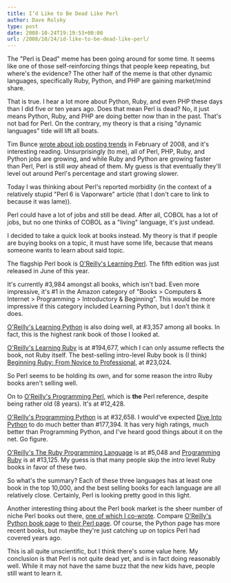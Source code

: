 ```yaml
---
title: I’d Like to Be Dead Like Perl
author: Dave Rolsky
type: post
date: 2008-10-24T19:19:53+00:00
url: /2008/10/24/id-like-to-be-dead-like-perl/
---
```


The "Perl is Dead" meme has been going around for some time. It seems like one of those
self-reinforcing things that people keep repeating, but where's the evidence? The other half of the
meme is that other dynamic languages, specifically Ruby, Python, and PHP are gaining market/mind
share.

That is true. I hear a lot more about Python, Ruby, and even PHP these days than I did five or ten
years ago. Does that mean Perl is dead? No, it just means Python, Ruby, and PHP are doing better now
than in the past. That's not bad for Perl. On the contrary, my theory is that a rising "dynamic
languages" tide will lift all boats.

Tim Bunce [wrote about job posting trends][1] in February of 2008, and it's interesting reading.
Unsurprisingly (to me), all of Perl, PHP, Ruby, and Python jobs are growing, and while Ruby and
Python are growing faster than Perl, Perl is still _way_ ahead of them. My guess is that eventually
they'll level out around Perl's percentage and start growing slower.

Today I was thinking about Perl's reported morbidity (in the context of a relatively stupid "Perl 6
is Vaporware" article (that I don't care to link to because it was lame)).

Perl could have a lot of jobs and still be dead. After all, COBOL has a lot of jobs, but no one
thinks of COBOL as a "living" language, it's just undead.

I decided to take a quick look at books instead. My theory is that if people are buying books on a
topic, it must have some life, because that means someone wants to learn about said topic.

The flagship Perl book is [O'Reilly's Learning Perl][2]. The fifth edition was just released in June
of this year.

It's currently #3,984 amongst all books, which isn't bad. Even more impressive, it's #1 in the
Amazon category of "Books > Computers & Internet > Programming > Introductory & Beginning". This
would be more impressive if this category included Learning Python, but I don't think it does.

[O'Reilly's Learning Python][3] is also doing well, at #3,357 among all books. In fact, this is the
highest rank book of those I looked at.

[O'Reilly's Learning Ruby][4] is at #194,677, which I can only assume reflects the book, not Ruby
itself. The best-selling intro-level Ruby book is (I think) [Beginning Ruby: From Novice to
Professional][5], at #23,024.

So Perl seems to be holding its own, and for some reason the intro Ruby books aren't selling well.

On to [O'Reilly's Programming Perl][6], which is **the** Perl reference, despite being rather old (8
years). It's at #12,428.

[O'Reilly's Programming Python][7] is at #32,658. I would've expected [Dive Into Python][8] to do
much better than #177,394. It has very high ratings, much better than Programming Python, and I've
heard good things about it on the net. Go figure.

[O'Reilly's The Ruby Programming Language][9] is at #5,048 and [Programming Ruby][10] is at #13,125.
My guess is that many people skip the intro level Ruby books in favor of these two.

So what's the summary? Each of these three languages has at least one book in the top 10,000, and
the best selling books for each language are all relatively close. Certainly, Perl is looking pretty
good in this light.

Another interesting thing about the Perl book market is the sheer number of niche Perl books out
there, [one of which I co-wrote][11]. Compare [O'Reilly's Python book page][12] to [their Perl
page][13]. Of course, the Python page has more recent books, but maybe they're just catching up on
topics Perl had covered years ago.

This is all quite unscientific, but I think there's some value here. My conclusion is that Perl is
not quite dead yet, and is in fact doing reasonably well. While it may not have the same buzz that
the new kids have, people still want to learn it.

[1]: http://blog.timbunce.org/2008/02/12/comparative-language-job-trend-graphs/
[2]: http://www.amazon.com/Learning-Perl-5th-Randal-Schwartz/dp/0596520107
[3]: http://www.amazon.com/Learning-Python-3rd-Mark-Lutz/dp/0596513984
[4]: http://www.amazon.com/Learning-Ruby-Michael-Fitzgerald/dp/0596529864
[5]: http://www.amazon.com/Beginning-Ruby-Novice-Professional/dp/1590597664
[6]: http://www.amazon.com/Programming-Perl-3rd-Larry-Wall/dp/0596000278
[7]: http://www.amazon.com/Programming-Python-Mark-Lutz/dp/0596009259
[8]: http://www.amazon.com/Dive-Into-Python-Mark-Pilgrim/dp/1590593561
[9]: http://www.amazon.com/Ruby-Programming-Language-David-Flanagan/dp/0596516177
[10]: http://www.amazon.com/Programming-Ruby-Pragmatic-Programmers-Second/dp/0974514055
[11]: http://www.masonbook.com
[12]: http://oreilly.com/pub/topic/python
[13]: http://oreilly.com/pub/topic/perl

